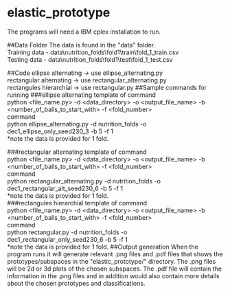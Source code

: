 # elastic_prototype

The programs will need a IBM cplex installation to run.

##Data Folder
The data is found in the "data" folder.  
Training data - data\nutrition_folds\fold1\train\fold_1_train.csv  
Testing data  - data\nutrition_folds\fold1\test\fold_1_test.csv

##Code
ellipse alternating -> use ellipse_alternating.py  
rectangular alternating -> use rectangular_alternating.py  
rectangules hierarchial -> use rectangular.py
##Sample commands for running 
###ellipse alternating
template of command  
python \<file_name.py\> -d \<data_directory\> -o \<output_file_name\> -b \<number_of_balls_to_start_with\> -f \<fold_number\>  
command  
python ellipse_alternating.py -d nutrition_folds -o dec1_ellipse_only_seed230_3 -b 5 -f 1  
*note the data is provided for 1 fold.

###rectangular alternating
template of command  
python \<file_name.py\> -d \<data_directory\> -o \<output_file_name\> -b \<number_of_balls_to_start_with\> -f \<fold_number\>  
command  
python rectangular_alternating.py -d nutrition_folds -o dec1_rectangular_alt_seed230_6 -b 5 -f 1  
*note the data is provided for 1 fold.  
###rectangules hierarchial 
template of command  
python \<file_name.py\> -d \<data_directory\> -o \<output_file_name\> -b \<number_of_balls_to_start_with\> -f \<fold_number\>  
command  
python rectangular.py -d nutrition_folds -o dec1_rectangular_only_seed230_6 -b 5 -f 1  
*note the data is provided for 1 fold.
##Output generation
When the program runs it will generate relevant .png files and .pdf files that shows the prototypes/subspaces in the "elastic_prototype/" directory. The .png files will be 2d or 3d plots of the chosen subspaces. The .pdf file will contain the information in the .png files and in addition would also contain more details about the chosen prototypes and classifications.

